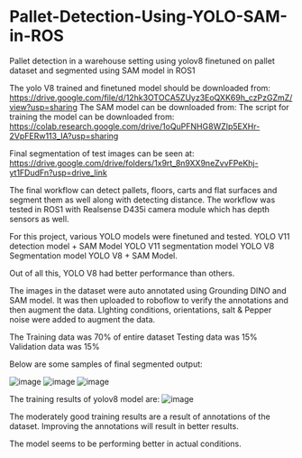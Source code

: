 # Pallet-Detection-Using-YOLO-SAM-in-ROS
Pallet detection in a warehouse setting using yolov8 finetuned on pallet dataset and segmented using SAM model in ROS1

The yolo V8 trained and finetuned model should be downloaded from: https://drive.google.com/file/d/12hk3OTOCA5ZUyz3EoQXK69h_czPzGZmZ/view?usp=sharing
The SAM model can be downloaded from:
The script for training the model can be downloaded from: https://colab.research.google.com/drive/1oQuPFNHG8WZIp5EXHr-2VpFERw113_IA?usp=sharing

Final segmentation of test images can be seen at: https://drive.google.com/drive/folders/1x9rt_8n9XX9neZvvFPeKhj-yt1FDudFn?usp=drive_link

The final workflow can detect pallets, floors, carts and flat surfaces and segment them as well along with detecting distance.
The workflow was tested in ROS1 with Realsense D435i camera module which has depth sensors as well.

For this project, various YOLO models were finetuned and tested. 
YOLO V11 detection model + SAM Model
YOLO V11 segmentation model
YOLO V8 Segmentation model
YOLO V8 + SAM Model.

Out of all this, YOLO V8 had better performance than others.

The images in the dataset were auto annotated using Grounding DINO and SAM model.
It was then uploaded to roboflow to verify the annotations and then augment the data.
LIghting conditions, orientations, salt & Pepper noise were added to augment the data.

The Training data was 70% of entire dataset
Testing data was 15%
Validation data was 15%

Below are some samples of final segmented output:

![image](https://github.com/user-attachments/assets/6e53ed20-bd5c-4fa6-9b77-48c2e24a5037)
![image](https://github.com/user-attachments/assets/4bf91d0e-4ab0-4546-972a-1d79c6481088)
![image](https://github.com/user-attachments/assets/a7a8674e-5514-4d97-9ae1-7fd31036ccf4)

The training results of yolov8 model are:
![image](https://github.com/user-attachments/assets/e71a69fe-5128-4b82-a8f4-85d583fb3140)

The moderately good training results are a result of annotations of the dataset.
Improving the annotations will result in better results.

The model seems to be performing better in actual conditions.




